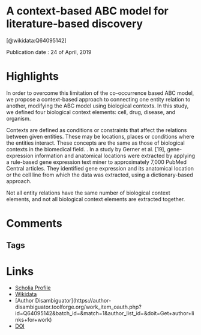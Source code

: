 
A context-based ABC model for literature-based discovery
========================================================
  
  [@wikidata:Q64095142]  
  
Publication date : 24 of April, 2019  

# Highlights
In order to overcome this limitation of the co-occurrence based ABC model, we propose a context-based approach to connecting one entity relation to another, modifying the ABC model using biological contexts. In this study, we defined four biological context elements: cell, drug, disease, and organism.

Contexts are defined as conditions or constraints that affect the relations between given entities. These may be locations, places or conditions where the entities interact. These concepts are the same as those of biological contexts in the biomedical field.
. In a study by Gerner et al. [19], gene-expression information and anatomical locations were extracted by applying a rule-based gene expression text miner to approximately 7,000 PubMed Central articles. They identified gene expression and its anatomical location or the cell line from which the data was extracted, using a dictionary-based approach.

Not all entity relations have the same number of biological context elements, and not all biological context elements are extracted together.
# Comments

## Tags

# Links
  
 * [Scholia Profile](https://scholia.toolforge.org/work/Q64095142)  
 * [Wikidata](https://www.wikidata.org/wiki/Q64095142)  
 * [Author Disambiguator](https://author-
disambiguator.toolforge.org/work_item_oauth.php?id=Q64095142&batch_id=&match=1&author_list_id=&doit=Get+author+links+for+work)  
 * [DOI](https://doi.org/10.1371/JOURNAL.PONE.0215313)  
